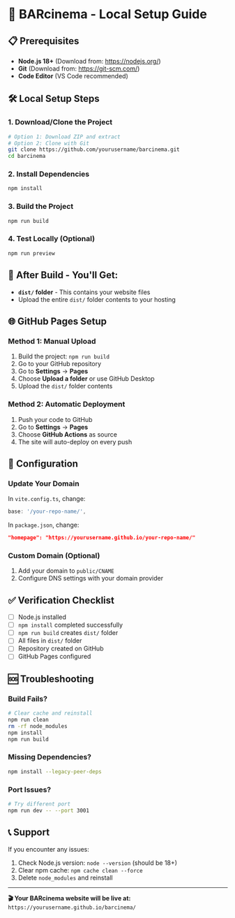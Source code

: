# 🚀 BARcinema - Local Setup Guide

## 📋 Prerequisites
- **Node.js 18+** (Download from: https://nodejs.org/)
- **Git** (Download from: https://git-scm.com/)
- **Code Editor** (VS Code recommended)

## 🛠 Local Setup Steps

### 1. Download/Clone the Project
```bash
# Option 1: Download ZIP and extract
# Option 2: Clone with Git
git clone https://github.com/yourusername/barcinema.git
cd barcinema
```

### 2. Install Dependencies
```bash
npm install
```

### 3. Build the Project
```bash
npm run build
```

### 4. Test Locally (Optional)
```bash
npm run preview
```

## 📁 After Build - You'll Get:
- **`dist/` folder** - This contains your website files
- Upload the entire `dist/` folder contents to your hosting

## 🌐 GitHub Pages Setup

### Method 1: Manual Upload
1. Build the project: `npm run build`
2. Go to your GitHub repository
3. Go to **Settings** → **Pages**
4. Choose **Upload a folder** or use GitHub Desktop
5. Upload the `dist/` folder contents

### Method 2: Automatic Deployment
1. Push your code to GitHub
2. Go to **Settings** → **Pages**
3. Choose **GitHub Actions** as source
4. The site will auto-deploy on every push

## 🔧 Configuration

### Update Your Domain
In `vite.config.ts`, change:
```typescript
base: '/your-repo-name/',
```

In `package.json`, change:
```json
"homepage": "https://yourusername.github.io/your-repo-name/"
```

### Custom Domain (Optional)
1. Add your domain to `public/CNAME`
2. Configure DNS settings with your domain provider

## ✅ Verification Checklist
- [ ] Node.js installed
- [ ] `npm install` completed successfully
- [ ] `npm run build` creates `dist/` folder
- [ ] All files in `dist/` folder
- [ ] Repository created on GitHub
- [ ] GitHub Pages configured

## 🆘 Troubleshooting

### Build Fails?
```bash
# Clear cache and reinstall
npm run clean
rm -rf node_modules
npm install
npm run build
```

### Missing Dependencies?
```bash
npm install --legacy-peer-deps
```

### Port Issues?
```bash
# Try different port
npm run dev -- --port 3001
```

## 📞 Support
If you encounter any issues:
1. Check Node.js version: `node --version` (should be 18+)
2. Clear npm cache: `npm cache clean --force`
3. Delete `node_modules` and reinstall

---
**🎬 Your BARcinema website will be live at:**
`https://yourusername.github.io/barcinema/`